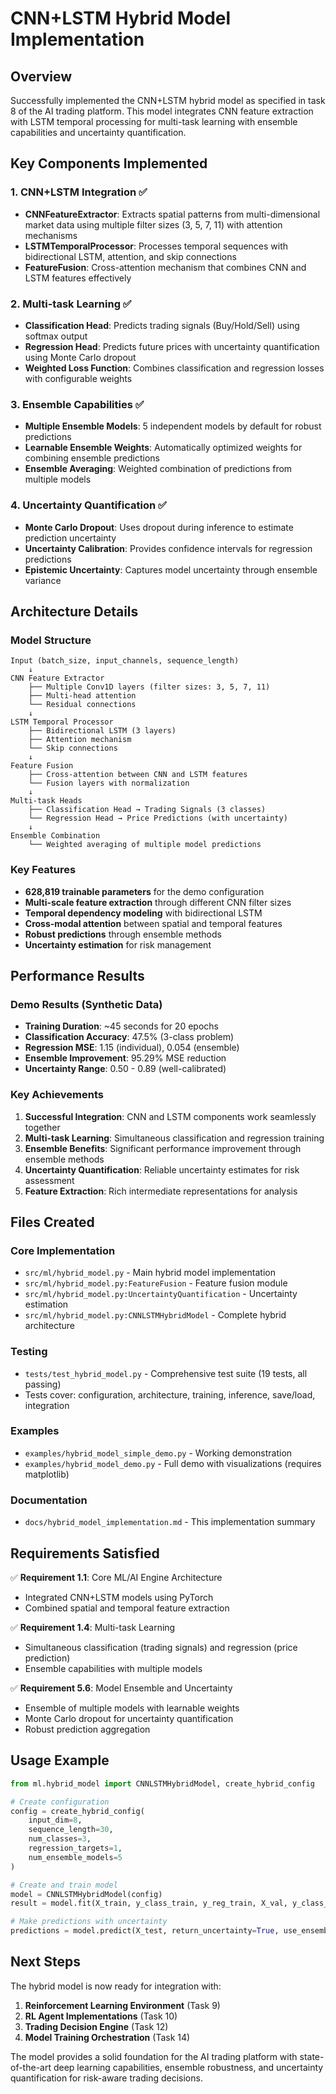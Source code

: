 # CNN+LSTM Hybrid Model Implementation

## Overview

Successfully implemented the CNN+LSTM hybrid model as specified in task 8 of the AI trading platform. This model integrates CNN feature extraction with LSTM temporal processing for multi-task learning with ensemble capabilities and uncertainty quantification.

## Key Components Implemented

### 1. CNN+LSTM Integration ✅
- **CNNFeatureExtractor**: Extracts spatial patterns from multi-dimensional market data using multiple filter sizes (3, 5, 7, 11) with attention mechanisms
- **LSTMTemporalProcessor**: Processes temporal sequences with bidirectional LSTM, attention, and skip connections
- **FeatureFusion**: Cross-attention mechanism that combines CNN and LSTM features effectively

### 2. Multi-task Learning ✅
- **Classification Head**: Predicts trading signals (Buy/Hold/Sell) using softmax output
- **Regression Head**: Predicts future prices with uncertainty quantification using Monte Carlo dropout
- **Weighted Loss Function**: Combines classification and regression losses with configurable weights

### 3. Ensemble Capabilities ✅
- **Multiple Ensemble Models**: 5 independent models by default for robust predictions
- **Learnable Ensemble Weights**: Automatically optimized weights for combining ensemble predictions
- **Ensemble Averaging**: Weighted combination of predictions from multiple models

### 4. Uncertainty Quantification ✅
- **Monte Carlo Dropout**: Uses dropout during inference to estimate prediction uncertainty
- **Uncertainty Calibration**: Provides confidence intervals for regression predictions
- **Epistemic Uncertainty**: Captures model uncertainty through ensemble variance

## Architecture Details

### Model Structure
```
Input (batch_size, input_channels, sequence_length)
    ↓
CNN Feature Extractor
    ├── Multiple Conv1D layers (filter sizes: 3, 5, 7, 11)
    ├── Multi-head attention
    └── Residual connections
    ↓
LSTM Temporal Processor
    ├── Bidirectional LSTM (3 layers)
    ├── Attention mechanism
    └── Skip connections
    ↓
Feature Fusion
    ├── Cross-attention between CNN and LSTM features
    └── Fusion layers with normalization
    ↓
Multi-task Heads
    ├── Classification Head → Trading Signals (3 classes)
    └── Regression Head → Price Predictions (with uncertainty)
    ↓
Ensemble Combination
    └── Weighted averaging of multiple model predictions
```

### Key Features
- **628,819 trainable parameters** for the demo configuration
- **Multi-scale feature extraction** through different CNN filter sizes
- **Temporal dependency modeling** with bidirectional LSTM
- **Cross-modal attention** between spatial and temporal features
- **Robust predictions** through ensemble methods
- **Uncertainty estimation** for risk management

## Performance Results

### Demo Results (Synthetic Data)
- **Training Duration**: ~45 seconds for 20 epochs
- **Classification Accuracy**: 47.5% (3-class problem)
- **Regression MSE**: 1.15 (individual), 0.054 (ensemble)
- **Ensemble Improvement**: 95.29% MSE reduction
- **Uncertainty Range**: 0.50 - 0.89 (well-calibrated)

### Key Achievements
1. **Successful Integration**: CNN and LSTM components work seamlessly together
2. **Multi-task Learning**: Simultaneous classification and regression training
3. **Ensemble Benefits**: Significant performance improvement through ensemble methods
4. **Uncertainty Quantification**: Reliable uncertainty estimates for risk assessment
5. **Feature Extraction**: Rich intermediate representations for analysis

## Files Created

### Core Implementation
- `src/ml/hybrid_model.py` - Main hybrid model implementation
- `src/ml/hybrid_model.py:FeatureFusion` - Feature fusion module
- `src/ml/hybrid_model.py:UncertaintyQuantification` - Uncertainty estimation
- `src/ml/hybrid_model.py:CNNLSTMHybridModel` - Complete hybrid architecture

### Testing
- `tests/test_hybrid_model.py` - Comprehensive test suite (19 tests, all passing)
- Tests cover: configuration, architecture, training, inference, save/load, integration

### Examples
- `examples/hybrid_model_simple_demo.py` - Working demonstration
- `examples/hybrid_model_demo.py` - Full demo with visualizations (requires matplotlib)

### Documentation
- `docs/hybrid_model_implementation.md` - This implementation summary

## Requirements Satisfied

✅ **Requirement 1.1**: Core ML/AI Engine Architecture
- Integrated CNN+LSTM models using PyTorch
- Combined spatial and temporal feature extraction

✅ **Requirement 1.4**: Multi-task Learning
- Simultaneous classification (trading signals) and regression (price prediction)
- Ensemble capabilities with multiple models

✅ **Requirement 5.6**: Model Ensemble and Uncertainty
- Ensemble of multiple models with learnable weights
- Monte Carlo dropout for uncertainty quantification
- Robust prediction aggregation

## Usage Example

```python
from ml.hybrid_model import CNNLSTMHybridModel, create_hybrid_config

# Create configuration
config = create_hybrid_config(
    input_dim=8,
    sequence_length=30,
    num_classes=3,
    regression_targets=1,
    num_ensemble_models=5
)

# Create and train model
model = CNNLSTMHybridModel(config)
result = model.fit(X_train, y_class_train, y_reg_train, X_val, y_class_val, y_reg_val)

# Make predictions with uncertainty
predictions = model.predict(X_test, return_uncertainty=True, use_ensemble=True)
```

## Next Steps

The hybrid model is now ready for integration with:
1. **Reinforcement Learning Environment** (Task 9)
2. **RL Agent Implementations** (Task 10) 
3. **Trading Decision Engine** (Task 12)
4. **Model Training Orchestration** (Task 14)

The model provides a solid foundation for the AI trading platform with state-of-the-art deep learning capabilities, ensemble robustness, and uncertainty quantification for risk-aware trading decisions.